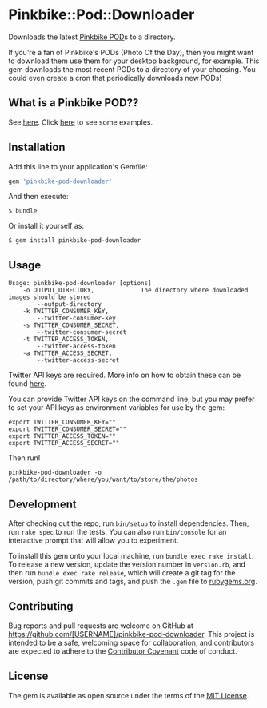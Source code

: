 # Pinkbike::Pod::Downloader

Downloads the latest [Pinkbike POD][pinkbike-pod]s to a directory.

If you're a fan of Pinkbike's PODs (Photo Of the Day), then you might want to download them use them for your desktop
background, for example.
This gem downloads the most recent PODs to a directory of your choosing. You could even create a cron that periodically
downloads new PODs!

## What is a Pinkbike POD??
See [here][what-is-pinkbike-pod]. Click [here][pinkbike-pod] to see some examples. 

## Installation

Add this line to your application's Gemfile:

```ruby
gem 'pinkbike-pod-downloader'
```

And then execute:

    $ bundle

Or install it yourself as:

    $ gem install pinkbike-pod-downloader

## Usage

```
Usage: pinkbike-pod-downloader [options]
    -o OUTPUT_DIRECTORY,             The directory where downloaded images should be stored
        --output-directory
    -k TWITTER_CONSUMER_KEY,
        --twitter-consumer-key
    -s TWITTER_CONSUMER_SECRET,
        --twitter-consumer-secret
    -t TWITTER_ACCESS_TOKEN,
        --twitter-access-token
    -a TWITTER_ACCESS_SECRET,
        --twitter-access-secret
```

Twitter API keys are required. More info on how to obtain these can be found [here][twitter-api-keys-documentation].

You can provide Twitter API keys on the command line, but you may prefer to set your API keys as environment variables
for use by the gem:

```
export TWITTER_CONSUMER_KEY=""
export TWITTER_CONSUMER_SECRET=""
export TWITTER_ACCESS_TOKEN=""
export TWITTER_ACCESS_SECRET=""
```

Then run!

```
pinkbike-pod-downloader -o /path/to/directory/where/you/want/to/store/the/photos
```

## Development

After checking out the repo, run `bin/setup` to install dependencies. Then, run `rake spec` to run the tests. You can also run `bin/console` for an interactive prompt that will allow you to experiment.

To install this gem onto your local machine, run `bundle exec rake install`. To release a new version, update the version number in `version.rb`, and then run `bundle exec rake release`, which will create a git tag for the version, push git commits and tags, and push the `.gem` file to [rubygems.org](https://rubygems.org).

## Contributing

Bug reports and pull requests are welcome on GitHub at https://github.com/[USERNAME]/pinkbike-pod-downloader. This project is intended to be a safe, welcoming space for collaboration, and contributors are expected to adhere to the [Contributor Covenant](http://contributor-covenant.org) code of conduct.


## License

The gem is available as open source under the terms of the [MIT License](http://opensource.org/licenses/MIT).

[twitter-api-keys-documentation]: https://dev.twitter.com/oauth/overview/application-owner-access-tokens
[pinkbike-pod]: http://www.pinkbike.com/photo/podlist/
[what-is-pinkbike-pod]: http://www.pinkbike.com/about/faq/#how-to-get-pod-vod
